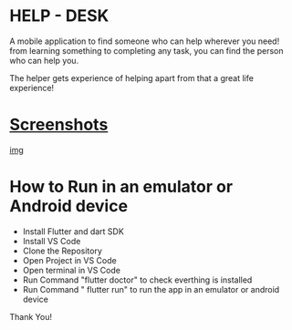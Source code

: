 
# HELP - DESK 

A mobile application to find someone who can help wherever you need!
from learning something to completing any task,
you can find the person who can help you.

The helper gets experience of helping
apart from that a great life experience!



# [Screenshots](https://drive.google.com/open?id=1sMFtas0f8ryvehbrEexLHM9MpDNHZ7Yo)
[img](https://drive.google.com/file/d/1TIL9fJSl56WlGYkKS_oO2WWEV-qogLYV/view?usp=sharing)
# How to Run in an emulator or Android device

* Install Flutter and dart SDK
* Install VS Code
* Clone the Repository
* Open Project in VS Code
* Open terminal in VS Code
* Run Command "flutter doctor" to check everthing is installed
* Run Command " flutter run" to run the app in an emulator or android device

Thank You!
